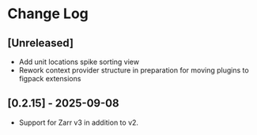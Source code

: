 # Change Log

## [Unreleased]

- Add unit locations spike sorting view
- Rework context provider structure in preparation for moving plugins to figpack extensions

## [0.2.15] - 2025-09-08
- Support for Zarr v3 in addition to v2.
